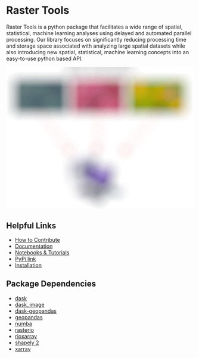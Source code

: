 # Raster Tools
Raster Tools is a python package that facilitates a wide range of spatial,
statistical, machine learning analyses using delayed and automated parallel
processing. Our library focuses on significantly reducing processing time and
storage space associated with analyzing large spatial datasets while also
introducing new spatial, statistical, machine learning concepts into an
easy-to-use python based API.

![image.gif](./notebooks/images/animatedRMRS2.gif)

## Helpful Links
- [How to Contribute](./contribute.md)
- [Documentation](./docs/README.md)
- [Notebooks & Tutorials](./notebooks/tutorials.md)
- [PyPi link](https://pypi.org/project/raster-tools/)
- [Installation](./notebooks/install_raster_tools.md)

## Package Dependencies
- [dask](https://dask.org/)
- [dask_image](https://image.dask.org/en/latest/)
- [dask-geopandas](https://github.com/geopandas/dask-geopandas)
- [geopandas](https://geopandas.org/en/stable/)
- [numba](https://numba.pydata.org/)
- [rasterio](https://rasterio.readthedocs.io/en/latest/)
- [rioxarray](https://corteva.github.io/rioxarray/stable/)
- [shapely 2](https://shapely.readthedocs.io/en/stable/)
- [xarray](https://xarray.pydata.org/en/stable/)

